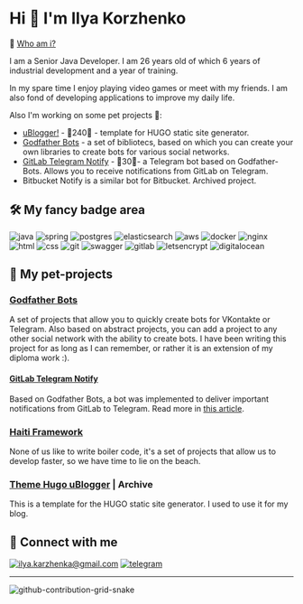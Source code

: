 # Hi 👋 I'm Ilya Korzhenko
🤪 [Who am i?](https://nex125.github.io)

I am a Senior Java Developer. I am 26 years old of which 6 years of industrial development and a year of training.

In my spare time I enjoy playing video games or meet with my friends. I am also fond of developing applications to improve my daily life.

Also I'm working on some pet projects 💩:
* [uBlogger!](https://github.com/uPagge/uBlogger) - 🌟240🌟 - template for HUGO static site generator.
* [Godfather Bots](https://github.com/Godfather-Bots) - a set of bibliotecs, based on which you can create your own libraries to create bots for various social networks.
* [GitLab Telegram Notify](https://github.com/uPagge/gitlab-notification) - 🌟30🌟- a Telegram bot based on Godfather-Bots. Allows you to receive notifications from GitLab on Telegram.
* Bitbucket Notify is a similar bot for Bitbucket. Archived project.

## :hammer_and_wrench: My fancy badge area
![java](https://img.shields.io/badge/java%20-%23007396.svg?&style=for-the-badge&logo=java&logoColor=white) ![spring](https://img.shields.io/badge/spring%20-%236DB33F.svg?&style=for-the-badge&logo=spring&logoColor=white) ![postgres](https://img.shields.io/badge/postgres-%23336791.svg?&style=for-the-badge&logo=postgresql&logoColor=white) ![elasticsearch](https://img.shields.io/badge/elasticsearch-%23005571.svg?&style=for-the-badge&logo=elasticsearch&logoColor=white) ![aws](https://img.shields.io/badge/AWS%20-%23FF9900.svg?&style=for-the-badge&logo=amazon-aws&logoColor=white)  ![docker](https://img.shields.io/badge/docker%20-%232496ED.svg?&style=for-the-badge&logo=docker&logoColor=white) ![nginx](https://img.shields.io/badge/nginx%20-%23269539.svg?&style=for-the-badge&logo=nginx&logoColor=white) ![html](https://img.shields.io/badge/html%20-%23E34F26.svg?&style=for-the-badge&logo=html5&logoColor=white) ![css](https://img.shields.io/badge/css%20-%231572B6.svg?&style=for-the-badge&logo=css3&logoColor=white) ![git](https://img.shields.io/badge/git%20-%23F05032.svg?&style=for-the-badge&logo=git&logoColor=white) ![swagger](https://img.shields.io/badge/swagger-%2385EA2D.svg?&style=for-the-badge&logo=swagger&logoColor=black) ![gitlab](https://img.shields.io/badge/gitlab%20ci%20cd%20-%23FCA121.svg?&style=for-the-badge&logo=GitLab&logoColor=white) ![letsencrypt](https://img.shields.io/badge/let's%20Encrypt%20-%23003A70.svg?&style=for-the-badge&logo=Let’s%20Encrypt&logoColor=white) ![digitalocean](https://img.shields.io/badge/digitalocean%20-%230080FF.svg?&style=for-the-badge&logo=digitalocean&logoColor=white)

## :hankey: My pet-projects

### [Godfather Bots](https://github.com/Godfather-Bots)
A set of projects that allow you to quickly create bots for VKontakte or Telegram. Also based on abstract projects, you can add a project to any other social network with the ability to create bots. I have been writing this project for as long as I can remember, or rather it is an extension of my diploma work :).

#### [GitLab Telegram Notify](https://github.com/uPagge/gitlab-notification)
Based on Godfather Bots, a bot was implemented to deliver important notifications from GitLab to Telegram. Read more in [this article](https://struchkov.dev/blog/gitlab-telegram-bot/).

### [Haiti Framework](https://github.com/haiti-projects)
None of us like to write boiler code, it's a set of projects that allow us to develop faster, so we have time to lie on the beach.

### [Theme Hugo uBlogger](https://github.com/upagge/uBlogger) | Archive
This is a template for the HUGO static site generator. I used to use it for my blog.
   
## :call_me_hand: Connect with me
[![ilya.karzhenka@gmail.com](https://img.shields.io/badge/mark@struchkov.dev%20-%23168DE2.svg?&style=for-the-badge&logo=mail.ru&logoColor=white)](mailto:ilya.karzhenka@gmail.com) 
[![telegram](https://img.shields.io/badge/uPagge%20-%232CA5E0.svg?&style=for-the-badge&logo=Telegram&logoColor=white)](https://t.me/nex22) 
***
![github-contribution-grid-snake](https://user-images.githubusercontent.com/40397740/187086679-84d7cd96-4311-4454-b3c7-f44b47a2477c.svg)
